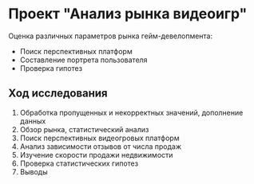 # Проект "Анализ рынка видеоигр"
  
Оценка различных параметров рынка гейм-девелопмента:
* Поиск перспективных платформ 
* Составление портрета пользователя 
* Проверка гипотез
  
## Ход исследования
  
1. Обработка пропущенных и некорректных значений, дополнение данных
2. Обзор рынка, статистический анализ 
3. Поиск перспективных видеогровых платформ
4. Анализ зависимости отзывов от числа продаж
5. Изучение скорости продажи недвижимости
6. Проверка статистических гипотез
7. Выводы